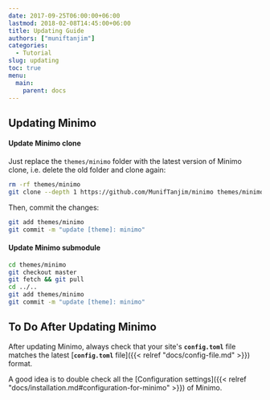 ```yaml
---
date: 2017-09-25T06:00:00+06:00
lastmod: 2018-02-08T14:45:00+06:00
title: Updating Guide
authors: ["muniftanjim"]
categories:
  - Tutorial
slug: updating
toc: true
menu:
  main:
    parent: docs
---
```


## Updating Minimo

#### Update Minimo clone

Just replace the `themes/minimo` folder with the latest version of Minimo clone, i.e. delete the old folder and clone again:

```sh
rm -rf themes/minimo
git clone --depth 1 https://github.com/MunifTanjim/minimo themes/minimo
```

Then, commit the changes:

```sh
git add themes/minimo
git commit -m "update [theme]: minimo"
```

#### Update Minimo submodule

```sh
cd themes/minimo
git checkout master
git fetch && git pull
cd ../..
git add themes/minimo
git commit -m "update [theme]: minimo"
```

## To Do After Updating Minimo

After updating Minimo, always check that your site's **`config.toml`** file matches the latest [**`config.toml`** file]({{< relref "docs/config-file.md" >}}) format.

A good idea is to double check all the [Configuration settings]({{< relref "docs/installation.md#configuration-for-minimo" >}}) of Minimo.
